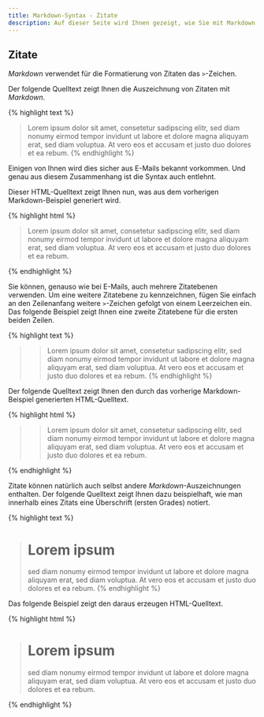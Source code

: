 ```yaml
---
title: Markdown-Syntax - Zitate
description: Auf dieser Seite wird Ihnen gezeigt, wie Sie mit Markdown Zitate kennzeichnen.
---
```


## Zitate

*Markdown* verwendet für die Formatierung von Zitaten das `>`-Zeichen.

Der folgende Quelltext zeigt Ihnen die Auszeichnung von Zitaten mit *Markdown*.

{% highlight text %}
> Lorem ipsum dolor sit amet, consetetur sadipscing elitr,
> sed diam nonumy eirmod tempor invidunt ut labore et dolore
> magna aliquyam erat, sed diam voluptua. At vero eos et accusam
> et justo duo dolores et ea rebum.
{% endhighlight %}

Einigen von Ihnen wird dies sicher aus E-Mails bekannt vorkommen. Und genau aus diesem Zusammenhang ist die Syntax auch entlehnt. 

Dieser HTML-Quelltext zeigt Ihnen nun, was aus dem vorherigen Markdown-Beispiel generiert wird.

{% highlight html %}
<blockquote>
  <p>Lorem ipsum dolor sit amet, consetetur sadipscing elitr,
sed diam nonumy eirmod tempor invidunt ut labore et dolore
magna aliquyam erat, sed diam voluptua. At vero eos et accusam
et justo duo dolores et ea rebum.</p>
</blockquote>
{% endhighlight %}

Sie können, genauso wie bei E-Mails, auch mehrere Zitatebenen verwenden. Um eine weitere Zitatebene zu kennzeichnen, fügen Sie einfach an den Zeilenanfang weitere `>`-Zeichen gefolgt von einem Leerzeichen ein. Das folgende Beispiel zeigt Ihnen eine zweite Zitatebene für die ersten beiden Zeilen.

{% highlight text %}
> > Lorem ipsum dolor sit amet, consetetur sadipscing elitr,
> > sed diam nonumy eirmod tempor invidunt ut labore et dolore
> magna aliquyam erat, sed diam voluptua. At vero eos et accusam
> et justo duo dolores et ea rebum.
{% endhighlight %}

Der folgende Quelltext zeigt Ihnen den durch das vorherige Markdown-Beispiel generierten HTML-Quelltext.

{% highlight html %}
<blockquote>
  <blockquote>
    <p>Lorem ipsum dolor sit amet, consetetur sadipscing elitr,
sed diam nonumy eirmod tempor invidunt ut labore et dolore
magna aliquyam erat, sed diam voluptua. At vero eos et accusam
et justo duo dolores et ea rebum.</p>
  </blockquote>
</blockquote>
{% endhighlight %}

Zitate können natürlich auch selbst andere *Markdown*-Auszeichnungen enthalten. Der folgende Quelltext zeigt Ihnen dazu beispielhaft, wie man innerhalb eines Zitats eine Überschrift (ersten Grades) notiert.

{% highlight text %}
> # Lorem ipsum
> sed diam nonumy eirmod tempor invidunt ut labore et dolore
> magna aliquyam erat, sed diam voluptua. At vero eos et accusam
> et justo duo dolores et ea rebum.
{% endhighlight %}

Das folgende Beispiel zeigt den daraus erzeugen HTML-Quelltext.

{% highlight html %}
<blockquote>
  <h1 id="lorem-ipsum">Lorem ipsum</h1>
  <p>sed diam nonumy eirmod tempor invidunt ut labore et dolore
magna aliquyam erat, sed diam voluptua. At vero eos et accusam
et justo duo dolores et ea rebum.</p>
</blockquote>
{% endhighlight %}
